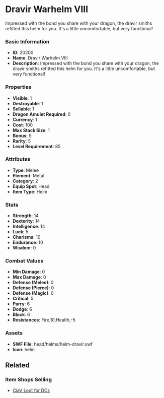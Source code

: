 # Dravir Warhelm VIII

Impressed with the bond you share with your dragon, the dravir smiths refitted this helm for you. It's a little uncomfortable, but very functional!

### Basic Information

- **ID**: 20200
- **Name**: Dravir Warhelm VIII
- **Description**: Impressed with the bond you share with your dragon, the dravir smiths refitted this helm for you. It&#039;s a little uncomfortable, but very functional!

### Properties

- **Visible**: 1
- **Destroyable**: 1
- **Sellable**: 1
- **Dragon Amulet Required**: 0
- **Currency**: 1
- **Cost**: 100
- **Max Stack Size**: 1
- **Bonus**: 5
- **Rarity**: 5
- **Level Requirement**: 85

### Attributes

- **Type**: Melee
- **Element**: Metal
- **Category**: 2
- **Equip Spot**: Head
- **Item Type**: Helm

### Stats

- **Strength**: 14
- **Dexterity**: 14
- **Intelligence**: 14
- **Luck**: 5
- **Charisma**: 10
- **Endurance**: 10
- **Wisdom**: 0

### Combat Values

- **Min Damage**: 0
- **Max Damage**: 0
- **Defense (Melee)**: 0
- **Defense (Pierce)**: 0
- **Defense (Magic)**: 0
- **Critical**: 5
- **Parry**: 6
- **Dodge**: 6
- **Block**: 6
- **Resistances**: Fire,10,Health,-5

### Assets

- **SWF File**: head/helms/helm-dravir.swf
- **Icon**: helm

## Related

### Item Shops Selling

- [CiaV Loot for DCs](../item-shops/700-ciav-loot-for-dcs.md)

